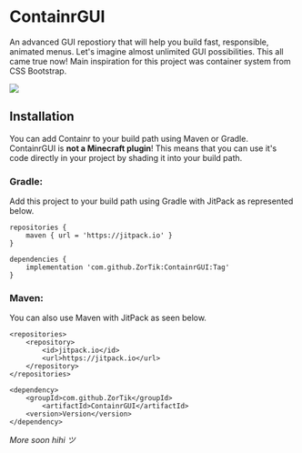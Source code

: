 # ContainrGUI
An advanced GUI repostiory that will help you build fast, responsible, animated menus. Let's imagine almost unlimited GUI possibilities. This all came true now!
Main inspiration for this project was container system from CSS Bootstrap.

[![](https://jitpack.io/v/ZorTik/ContainrGUI.svg)](https://jitpack.io/#ZorTik/ContainrGUI)

## Installation
You can add Containr to your build path using Maven or Gradle. ContainrGUI is **not a Minecraft plugin**! This means that you can use it's code directly in your project by shading it into your build path.

### Gradle:
Add this project to your build path using Gradle with JitPack as represented below.
```
repositories {
	maven { url = 'https://jitpack.io' }
}
```
```
dependencies {
	implementation 'com.github.ZorTik:ContainrGUI:Tag'
}
```

### Maven:
You can also use Maven with JitPack as seen below.
```
<repositories>
	<repository>
		<id>jitpack.io</id>
		<url>https://jitpack.io</url>
	</repository>
</repositories>
```
```
<dependency>
	<groupId>com.github.ZorTik</groupId>
		<artifactId>ContainrGUI</artifactId>
	<version>Version</version>
</dependency>
```

<i>More soon hihi ツ</i>
